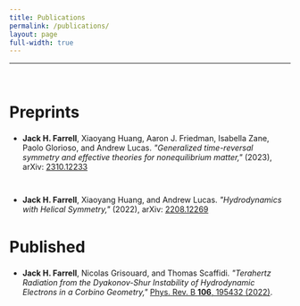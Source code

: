 ```yaml
---
title: Publications
permalink: /publications/
layout: page
full-width: true
---
```


<hr color = "#bbb">
<br>



# Preprints
<div style = "margin-bottom:1.5em"></div>

- **Jack H. Farrell**, Xiaoyang Huang, Aaron J. Friedman, Isabella Zane, Paolo Glorioso, and Andrew Lucas. *"Generalized time-reversal symmetry and effective theories for nonequilibrium matter,"* (2023),  arXiv: <a href = "https://arxiv.org/abs/2310.12233" target = "_blank">2310.12233</a>
<div style = "margin-bottom:3em"></div>

- **Jack H. Farrell**, Xiaoyang Huang, and Andrew Lucas. *"Hydrodynamics with Helical Symmetry,"* (2022),  arXiv: <a href = "https://arxiv.org/abs/2208.12269" target = "_blank">2208.12269</a>
<div style = "margin-bottom:3em"></div>

# Published
<div style = "margin-bottom:1.5em"></div>

- **Jack H. Farrell**, Nicolas Grisouard, and Thomas Scaffidi. <i>"Terahertz Radiation from the Dyakonov-Shur Instability of Hydrodynamic Electrons in a Corbino Geometry,"</i> <a href = "https://doi.org/10.1103/PhysRevB.106.195432" target = "_blank">Phys. Rev. B **106**, 195432 (2022)</a>. 
<br>



